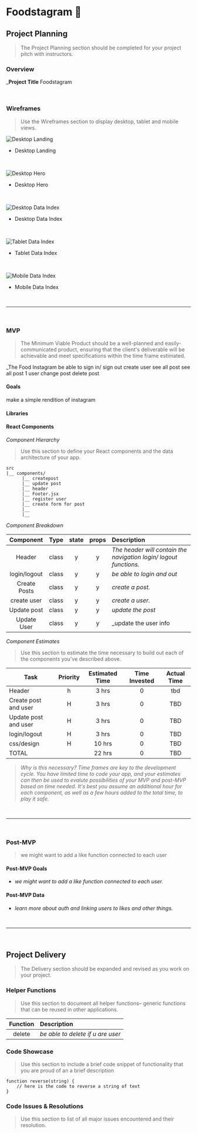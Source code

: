 # **Foodstagram 🐯**

## Project Planning

> The Project Planning section should be completed for your project pitch with instructors.



### Overview

_**Project Title**  Foodstagram


<br>

### Wireframes

> Use the Wireframes section to display desktop, tablet and mobile views.

![Desktop Landing](url)

- Desktop Landing

<br>

![Desktop Hero](url)

- Desktop Hero

<br>

![Desktop Data Index](url)

- Desktop Data Index

<br>

![Tablet Data Index](url)

- Tablet Data Index

<br>

![Mobile Data Index](url)

- Mobile Data Index

<br>

---

<br>

### MVP

> The Minimum Viable Product should be a well-planned and easily-communicated product, ensuring that the client's deliverable will be achievable and meet specifications within the time frame estimated.

_The Food Instagram
be able to sign in/ sign out
create user
see all post
see all post 1 user
change post
delete post


#### Goals

make a simple rendition of instagram 

#### Libraries


#### React Components

_Component Hierarchy_

> Use this section to define your React components and the data architecture of your app.

```
src
|__ components/
      |__ createpost
      |__ update post
      |__ header
      |__ Footer.jsx
      |__ register user
      |__ create form for post
      |__ 
      |__ 
```

_Component Breakdown_


|  Component   |    Type    | state | props | Description                                                      |
| :----------: | :--------: | :---: | :---: | :--------------------------------------------------------------- |
|    Header    | class      |   y   |   y   | _The header will contain the navigation login/ logout functions._               |
|  login/logout| class      |   y   |   y   | _be able to login and out_       |
|  Create Posts|   class    |   y   |   y   | _create a post._      |
| create user  |   class    |   y   |   y   | _create a user._          |
|   Update post|   class    |   y   |   y   | _update the post_ |
|   Update User|   class    |   y   |   y   | _update the user info |

_Component Estimates_

> Use this section to estimate the time necessary to build out each of the components you've described above.

| Task                | Priority | Estimated Time | Time Invested | Actual Time |
| ------------------- | :------: | :------------: | :-----------: | :---------: |
| Header              |    h     |     3 hrs      |     0     |    tbd    |
| Create post and user|    H     |     3 hrs      |     0     |     TBD    
| Update post and user|    H     |     3 hrs      |     0     |     TBD     
| login/logout        |    H     |     3 hrs      |     0     |     TBD    |
| css/design          |    H     |     10 hrs     |     0     |     TBD    |
| TOTAL               |          |     22 hrs     |     0     |     TBD   

> _Why is this necessary? Time frames are key to the development cycle. You have limited time to code your app, and your estimates can then be used to evalute possibilities of your MVP and post-MVP based on time needed. It's best you assume an additional hour for each component, as well as a few hours added to the total time, to play it safe._

<br>

---

<br>

### Post-MVP

> we might want to add a like function connected to each user

#### Post-MVP Goals

- _we might want to add a like function connected to each user._

#### Post-MVP Data

- _learn more about auth and linking users to likes and other things._

<br>

---

<br>

## Project Delivery

> The Delivery section should be expanded and revised as you work on your project.

### Helper Functions

> Use this section to document all helper functions– generic functions that can be reused in other applications.

|  Function  | Description                                |
| :--------: | :----------------------------------------- |
| delete     | _be able to delete if u are user_ |

### Code Showcase

> Use this section to include a brief code snippet of functionality that you are proud of an a brief description

```
function reverse(string) {
	// here is the code to reverse a string of text
}
```

### Code Issues & Resolutions

> Use this section to list of all major issues encountered and their resolution.

